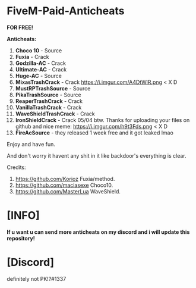 # FiveM-Paid-Anticheats
**FOR FREE!**



<strong>Anticheats:</strong>
1. **Choco 10** - Source
2. **Fuxia** - Crack
3. **Godzilla-AC** - Crack
4. **Ultimate-AC** - Crack
5. **Huge-AC** - Source
6. **MixasTrashCrack** - Crack  https://i.imgur.com/A4DtWlR.png < X D 
7. **MustRPTrashSource** - Source
8. **PikaTrashSource** - Source
9. **ReaperTrashCrack** - Crack
10. **VanillaTrashCrack** - Crack
11. **WaveShieldTrashCrack** - Crack
12. **IronShieldCrack** - Crack 05/04 btw. Thanks for uploading your files on github and nice meme: https://i.imgur.com/h9t3Fds.png < X D
13. **FireAcSource** - they released 1 week free and it got leaked lmao


Enjoy and have fun.

And don't worry it havent any shit in it like backdoor's everything is clear.

Credits:
1. https://github.com/Korioz Fuxia/method.
2. https://github.com/maciasexe Choco10.
3. https://github.com/MasterLua WaveShield.
# [INFO]
**If u want u can send more anticheats on my discord and i will update this repository!**


# [Discord]
definitely not PK!?#1337

